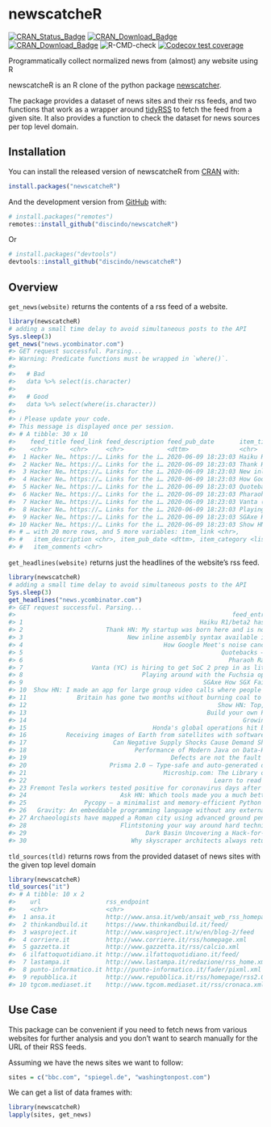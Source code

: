 
<!-- README.md is generated from README.Rmd. Please edit that file -->

# newscatcheR

<!-- badges: start -->

[![CRAN\_Status\_Badge](https://www.r-pkg.org/badges/version/newscatcheR)](https://cran.r-project.org/package=newscatcheR)
[![CRAN\_Download\_Badge](http://cranlogs.r-pkg.org/badges/newscatcheR)](https://CRAN.R-project.org/package=newscatcheR)
[![CRAN\_Download\_Badge](http://cranlogs.r-pkg.org/badges/grand-total/newscatcheR)](https://CRAN.R-project.org/package=newscatcheR)
![R-CMD-check](https://github.com/discindo/newscatcheR/workflows/R-CMD-check/badge.svg)
[![Codecov test
coverage](https://codecov.io/gh/discindo/newscatcheR/branch/master/graph/badge.svg)](https://codecov.io/gh/discindo/newscatcheR?branch=master)
<!-- [![Travis Build Status](https://travis-ci.com/discindo/newscatcheR.svg?branch=master)](https://travis-ci.com/discindo/newscatcheR) -->

<!-- badges: end -->

Programmatically collect normalized news from (almost) any website using
R

newscatcheR is an R clone of the python package
[newscatcher](https://github.com/kotartemiy/newscatcher).

The package provides a dataset of news sites and their rss feeds, and
two functions that work as a wrapper around
[tidyRSS](https://github.com/RobertMyles/tidyRSS) to fetch the feed from
a given site. It also provides a function to check the dataset for news
sources per top level domain.

## Installation

You can install the released version of newscatcheR from
[CRAN](https://CRAN.R-project.org) with:

``` r
install.packages("newscatcheR")
```

And the development version from [GitHub](https://github.com/) with:

``` r
# install.packages("remotes")
remotes::install_github("discindo/newscatcheR")
```

Or

``` r
# install.packages("devtools")
devtools::install_github("discindo/newscatcheR")
```

## Overview

`get_news(website)` returns the contents of a rss feed of a website.

``` r
library(newscatcheR)
# adding a small time delay to avoid simultaneous posts to the API
Sys.sleep(3)
get_news("news.ycombinator.com")
#> GET request successful. Parsing...
#> Warning: Predicate functions must be wrapped in `where()`.
#> 
#>   # Bad
#>   data %>% select(is.character)
#> 
#>   # Good
#>   data %>% select(where(is.character))
#> 
#> ℹ Please update your code.
#> This message is displayed once per session.
#> # A tibble: 30 x 10
#>    feed_title feed_link feed_description feed_pub_date       item_title
#>    <chr>      <chr>     <chr>            <dttm>              <chr>     
#>  1 Hacker Ne… https://… Links for the i… 2020-06-09 18:23:03 Haiku R1/…
#>  2 Hacker Ne… https://… Links for the i… 2020-06-09 18:23:03 Thank HN:…
#>  3 Hacker Ne… https://… Links for the i… 2020-06-09 18:23:03 New inlin…
#>  4 Hacker Ne… https://… Links for the i… 2020-06-09 18:23:03 How Googl…
#>  5 Hacker Ne… https://… Links for the i… 2020-06-09 18:23:03 Quoteback…
#>  6 Hacker Ne… https://… Links for the i… 2020-06-09 18:23:03 Pharaoh R…
#>  7 Hacker Ne… https://… Links for the i… 2020-06-09 18:23:03 Vanta (YC…
#>  8 Hacker Ne… https://… Links for the i… 2020-06-09 18:23:03 Playing a…
#>  9 Hacker Ne… https://… Links for the i… 2020-06-09 18:23:03 SGAxe How…
#> 10 Hacker Ne… https://… Links for the i… 2020-06-09 18:23:03 Show HN: …
#> # … with 20 more rows, and 5 more variables: item_link <chr>,
#> #   item_description <chr>, item_pub_date <dttm>, item_category <list>,
#> #   item_comments <chr>
```

`get_headlines(website)` returns just the headlines of the website’s rss
feed.

``` r
library(newscatcheR)
# adding a small time delay to avoid simultaneous posts to the API
Sys.sleep(3)  
get_headlines("news.ycombinator.com")
#> GET request successful. Parsing...
#>                                                            feed_entries$item_title
#> 1                                                 Haiku R1/beta2 has been released
#> 2                       Thank HN: My startup was born here and is now 10 years old
#> 3                             New inline assembly syntax available in Rust nightly
#> 4                                       How Google Meet's noise cancellation works
#> 5                                                       Quotebacks – Quote the Web
#> 6                                                         Pharaoh Ramesses VI Tomb
#> 7                   Vanta (YC) is hiring to get SoC 2 prep in as little as 30 days
#> 8                                 Playing around with the Fuchsia operating system
#> 9                                                  SGAxe How SGX Fails in Practice
#> 10  Show HN: I made an app for large group video calls where people shuffle around
#> 11              Britain has gone two months without burning coal to generate power
#> 12                                                     Show HN: Top, but for Nginx
#> 13                                                  Build your own PaaS in minutes
#> 14                                                            Growing Independence
#> 15                                   Honda's global operations hit by cyber-attack
#> 16           Receiving images of Earth from satellites with software defined radio
#> 17                        Can Negative Supply Shocks Cause Demand Shortages? [pdf]
#> 18                              Performance of Modern Java on Data-Heavy Workloads
#> 19                                        Defects are not the fault of programmers
#> 20                       Prisma 2.0 – Type-safe and auto-generated database client
#> 21                                      Microship.com: The Library of Technomadics
#> 22                                                    Learn to read Middle English
#> 23 Fremont Tesla workers tested positive for coronavirus days after plant reopened
#> 24                          Ask HN: Which tools made you a much better programmer?
#> 25                Pycopy – a minimalist and memory-efficient Python implementation
#> 26   Gravity: An embeddable programming language without any external dependencies
#> 27 Archaeologists have mapped a Roman city using advanced ground penetrating radar
#> 28                          Flintstoning your way around hard technical challenges
#> 29                                 Dark Basin Uncovering a Hack-for-Hire Operation
#> 30                             Why skyscraper architects always return to Art Deco
```

`tld_sources(tld)` returns rows from the provided dataset of news sites
with the given top level domain

``` r
library(newscatcheR)
tld_sources("it")
#> # A tibble: 10 x 2
#>    url                  rss_endpoint                                      
#>    <chr>                <chr>                                             
#>  1 ansa.it              http://www.ansa.it/web/ansait_web_rss_homepage.xml
#>  2 thinkandbuild.it     https://www.thinkandbuild.it/feed/                
#>  3 wasproject.it        http://www.wasproject.it/w/en/blog-2/feed         
#>  4 corriere.it          http://www.corriere.it/rss/homepage.xml           
#>  5 gazzetta.it          http://www.gazzetta.it/rss/calcio.xml             
#>  6 ilfattoquotidiano.it http://www.ilfattoquotidiano.it/feed/             
#>  7 lastampa.it          http://www.lastampa.it/redazione/rss_home.xml     
#>  8 punto-informatico.it http://punto-informatico.it/fader/pixml.xml       
#>  9 repubblica.it        http://www.repubblica.it/rss/homepage/rss2.0.xml  
#> 10 tgcom.mediaset.it    http://www.tgcom.mediaset.it/rss/cronaca.xml
```

## Use Case

This package can be convenient if you need to fetch news from various
websites for further analysis and you don’t want to search manually for
the URL of their RSS feeds.

Assuming we have the news sites we want to follow:

``` r
sites = c("bbc.com", "spiegel.de", "washingtonpost.com")
```

We can get a list of data frames with:

``` r
library(newscatcheR)
lapply(sites, get_news)
```
